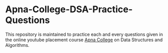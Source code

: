 # Apna-College-DSA-Practice-Questions
This repository is maintained to practice each and every questions given in the online youtube placement course [Apna College](https://www.youtube.com/playlist?list=PLfqMhTWNBTe0b2nM6JHVCnAkhQRGiZMSJ)
on Data Structures and Algorithms.

